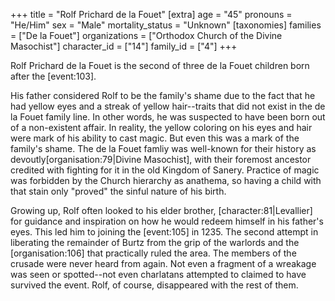 +++
title = "Rolf Prichard de la Fouet"
[extra]
age = "45"
pronouns = "He/Him"
sex = "Male"
mortality_status = "Unknown"
[taxonomies]
families = ["De la Fouet"]
organizations = ["Orthodox Church of the Divine Masochist"]
character_id = ["14"]
family_id = ["4"]
+++

Rolf Prichard de la Fouet is the second of three de la Fouet children born after the \[event:103\].

His father considered Rolf to be the family's shame due to the fact that he had yellow eyes and a streak of yellow hair--traits that did not exist in the de la Fouet family line. In other words, he was suspected to have been born out of a non-existent affair. In reality, the yellow coloring on his eyes and hair were mark of his ability to cast magic. But even this was a mark of the family's shame. The de la Fouet famliy was well-known for their history as devoutly\[organisation:79|Divine Masochist\], with their foremost ancestor credited with fighting for it in the old Kingdom of Sanery. Practice of magic was forbidden by the Church hierarchy as anathema, so having a child with that stain only "proved" the sinful nature of his birth.

Growing up, Rolf often looked to his elder brother, \[character:81|Levallier\] for guidance and inspiration on how he would redeem himself in his father's eyes. This led him to joining the \[event:105\] in 1235. The second attempt in liberating the remainder of Burtz from the grip of the warlords and the \[organisation:106\] that practically ruled the area. The members of the crusade were never heard from again. Not even a fragment of a wreakage was seen or spotted--not even charlatans attempted to claimed to have survived the event. Rolf, of course, disappeared with the rest of them.
